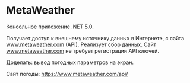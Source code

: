 # MetaWeather
  
Консольное приложение .NET 5.0.
  
Получает доступ к внешнему источнику данных в Интернете, с сайта www.metaweather.com (API). Реализует сбор данных. Сайт
www.metaweather.com не требует регистрации API ключей.

Доделать: вывод погодных параметров на экран.

Сайт погоды: https://www.metaweather.com/api/
